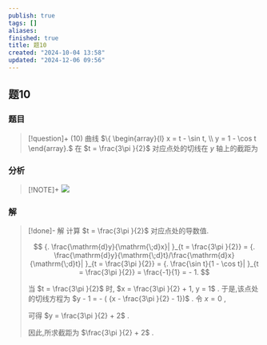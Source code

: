 ```yaml
---
publish: true
tags: []
aliases: 
finished: true
title: 题10
created: "2024-10-04 13:58"
updated: "2024-12-06 09:56"
---
```

## 题10
### 题目
> [!question]+
> (10) 曲线 $\{ \begin{array}{l} x = t - \sin t, \\ y = 1 - \cos t \end{array}.$ 在 $t = \frac{3\pi }{2}$ 对应点处的切线在 $y$ 轴上的截距为
### 分析
> [!NOTE]+
> ![](https://img.hwenyi.live/202412061756106.webp)
### 解
> [!done]-
> 解 计算 $t = \frac{3\pi }{2}$ 对应点处的导数值.
> 
> $$
> {. \frac{\mathrm{d}y}{\mathrm{\;d}x}| }_{t = \frac{3\pi }{2}} = {. \frac{\mathrm{d}y}{\mathrm{\;d}t}/\frac{\mathrm{d}x}{\mathrm{\;d}t}| }_{t = \frac{3\pi }{2}} = {. \frac{\sin t}{1 - \cos t}| }_{t = \frac{3\pi }{2}} = \frac{-1}{1} = - 1.
> $$
> 
> 当 $t = \frac{3\pi }{2}$ 时, $x = \frac{3\pi }{2} + 1, y = 1$ . 于是,该点处的切线方程为 $y - 1 = - ( {x - \frac{3\pi }{2} - 1})$ . 令 $x = 0$ ,
> 
> 可得 $y = \frac{3\pi }{2} + 2$ .
> 
> 因此,所求截距为 $\frac{3\pi }{2} + 2$ .